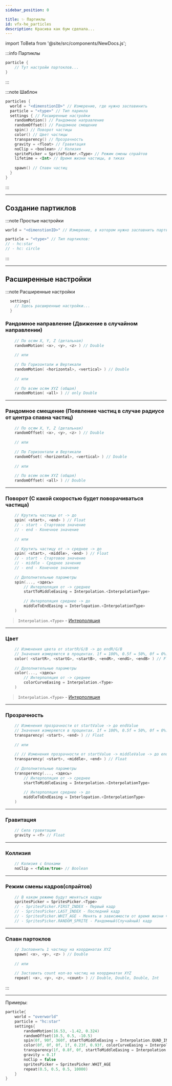 ```yaml
---
sidebar_position: 0

title: ✨ Партиклы
id: vfx-he_particles
description: Красива как бум сделала...
---
```


import ToBeta from '@site/src/components/NewDocs.js';

<ToBeta url='welcome' />

:::info Партиклы
```kts
particle {
    // Тут настройи партоклов...
}
```
:::

:::note Шаблон
```kts
particles {
  world = "<dimenstionID>" // Измерение, где нужно заспавинить
  particle = "<type>" // Тип парикла
  settings { // Расширенные настройки
    randomMotion() // Рандомное направление
    randomOffset() // Рандомное смещение
    spin() // Поворот частицы
    color() // Цвет частицы
    transparency() // Прозрачность
    gravity = <float> // Гравитация
    noClip = <boolean> // Колизия
    spritePicker = SpritePicker.<Type> // Режим смены спрайтов
    lifetime = <Int> // Время жизни частицы, в тиках
    
    spawn() // Спавн частиц
  }
}
```
:::

---

## Создание партиклов

:::note Простые настройки
```kts
world = "<dimenstionID>" // Измерение, в котором нужно заспавнить партиклы
```
```kts
particle = "<type>" // Тип партиклов:
// - hc:star
// - hc: circle
```
:::

---

## Расширенные настройки

:::note Расширенные настройки

```kts
  settings{
    // Здесь расширенные настройки...
  }
```

### Рандомное направление (Движение в случайном направлении)
```kts
    // По осям X, Y, Z (детальная)
    randomMotion( <x>, <y>, <z> ) // Double
    
    // или
    
    // По Горизонтали и Вертикали
    randomMotion( <horizontal>, <vertical> ) // Double
    
    // или
    
    // По всем осям XYZ (общая)
    randomMotion( <all> ) // only Double
```
---
### Рандомное смещение (Появление частиц в случае радиусе от центра спавна частиц)
```kts
    // По осям X, Y, Z (детальная)
    randomOffset( <x>, <y>, <z> ) // Double
    
    // или
    
    // По Горизонтали и Вертикали
    randomOfset( <horizontal>, <vertical> ) // Double
    
    // или
    
    // По всем осям XYZ (общая)
    randomOffset( <all> ) // Double
```
---
### Поворот (С какой скоростью будет поворачиваться частица)
```kts
    // Крутить частицы от -> до
    spin( <start>, <end> ) // Float
    // - start - Стартовое значение
    // - end - Конечное значение
    
    // или
    
    // Крутить частицу от -> среднее -> до
    spin( <start>, <middle>, <end> ) // Float
    // - start - Стартовое значение
    // - middle - Среднее зачение
    // - end - Конечное значение
    
    // Дополнительные параметры
    spin(..., <здесь>
        // Интерполяция от -> среднее
        startToMiddleEasing = Interpolation.<InterpolationType>
        
        // Интерполяция среднее -> до
        middleToEndEasing = Interlopation.<InterpolationType>
    )
```

> `Interpolation.<Type>` - [Интерполяция](../9-Tools/99-interpolations)
---
### Цвет
```kts
    // Изменения цвета от startR/G/B -> до endR/G/B
    // Значения измеряются в процентах. 1f = 100%, 0.5f = 50%, 0f = 0%.
    color( <startR>, <startG>, <startB>, <endR>, <endG>, <endB> ) // Float
    
    // Дополнительные параметры
    color(..., <здесь>
        // Интерполяция от -> среднее
        colorCurveEasing = Interpolation.<Type>
    )
```

> `Interpolation.<Type>` - [Интерполяция](../9-Tools/99-interpolations)
---
### Прозрачность
```kts
    // Изменения прозрачности от startValue -> до endValue
    // Значения измеряются в процентах. 1f = 100%, 0.5f = 50%, 0f = 0%.
    transparency( <start>, <end> ) // Float
    
    // или
    
    // // Изменения прозрачности от startValue -> middleValue -> до endValue
    transparency( <start>, <middle>, <end> ) // Float
    
    // Дополнительные параметры
    transperency(..., <здесь>
        // Интерполяция от -> среднее
        startToMiddleEasing = Interpolation.<InterpolationType>
        
        // Интерполяция среднее -> до
        middleToEndEasing = Interlopation.<InterpolationType>
    )
```
---
### Гравитация
```kts
    // Сила гравитации
    gravity = <f> // Float
```
---
### Коллизия
```kts
    // Колизия с блоками
    noClip = <false/true> // Boolean
```
---
### Режим смены кадров(спрайтов)
```kts
    // В каком режиме будут меняться кадры
    spritesPicker = SpritesPicker.<Type>
    // - SpritesPicker.FIRST_INDEX - Первый кадр
    // - SpritesPicker.LAST_INDEX - Последний кадр
    // - SpritesPicker.WHIT_AGE - Менять в зависимости от время жизни частицы
    // - SpritesPicker.RANDOM_SPRITE - Рандомный(Случайный) кадр
```
---
### Спавн партоклов
```kts
    // Заспавнить 1 частицу на координатах XYZ
    spawn( <x>, <y>, <z> ) // Double
    
    // или
    
    // Заставить count кол-во частиц на координатах XYZ
    repeat( <x>, <y>, <z>, <count> ) // Double, Double, Double, Int
```
:::

---

Примеры:
```kts
particle{
    world = "overworld"
    particle = "hc:star"
    settings{
        randomMotion(16.53, -1.42, 0.324)
        randomOffset(10.5, 0.5, -10.5)
        spin(0f, 90f, 360f, startToMiddleEasing = Interpolation.QUAD_IN, middleToEndEasing = Interpolation.QUAD_OUT)
        color(0f, 0f, 0f, 1f, 0.23f, 0.93f, colorCurveEasing = Interpolation.QUAD_IN_OUT)
        transparency(1f, 0.8f, 0f, startToMiddleEasing = Interpolation.QUAD_IN, middleToEndEasing = Interpolation.QIAD_OUT)
        gravity = 0.1f
        noClip = false
        spritesPicker = SpritesPicker.WHIT_AGE
        repeat(0.5, 0.5, 0.5, 10000)
    }
}
```
